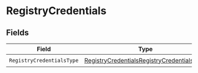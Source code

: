 # RegistryCredentials


## Fields

| Field                                                                                                           | Type                                                                                                            | Required                                                                                                        | Description                                                                                                     |
| --------------------------------------------------------------------------------------------------------------- | --------------------------------------------------------------------------------------------------------------- | --------------------------------------------------------------------------------------------------------------- | --------------------------------------------------------------------------------------------------------------- |
| `RegistryCredentialsType`                                                                                       | [RegistryCredentialsRegistryCredentialsType](../../models/shared/registrycredentialsregistrycredentialstype.md) | :heavy_check_mark:                                                                                              | N/A                                                                                                             |